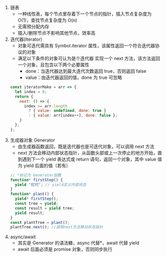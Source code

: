 1. 链表
   - 一种线性表，每个节点里存着下一个节点的指针，插入节点复杂度为 O(1)，查找节点复杂度为 O(n)
   - 无需预分配内存
   - 插入/删除节点不影响其他节点，效率高
2. 迭代器(Iterator)
   - 对象可迭代需具有 Symbol.iterator 属性，该属性返回一个符合迭代器协议的对象
   - 满足以下条件的对象可认为是个迭代器
     实现一个 next 方法，该方法返回一个对象，且包含以下两个必要属性
     - done：当迭代器达到最大迭代次数返回 true，否则返回 false
     - value：由迭代器返回的值，done 为 true 可忽略
   ```js
   const iteratorMake = arr => {
     let index = 0;
     return {
       next: () => {
         index >= arr.length
           ? { value: undefined, done: true }
           : { value: arr[index++], done: false };
       }
     };
   };
   ```
3. 生成器对象 Generator
   - 由生成器函数返回，既是迭代器也是可迭代对象，可以调用 next 方法
   - next 方法会移动内部状态指针，从函数头部或上一次停止的地方开始，直到遇到下一个 yield 表达式或 return 语句，返回一个对象，其中 value 值为 yield 后面的值（若有）
   ```js
   // *标记为 Generator函数
   function* firstStep() {
     yield "挖坑"; // yield定义内部状态
   }
   function* plant() {
     yield* firstStep();
     const tree = yield;
     const result = yield tree;
     yield result;
   }
   const plantTree = plant();
   plantTree.next(); //调用next方法移动状态指针
   ```
4. async/await
   - 其实是 Generator 的语法糖，async 代替\*，await 代替 yield
   - await 后面必须是 promise 对象，否则同步执行
